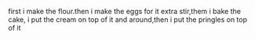 first i make the flour.then i make the eggs for it extra stir,them i bake the cake,
i put the cream on top of it and around,then i put the pringles on top of it